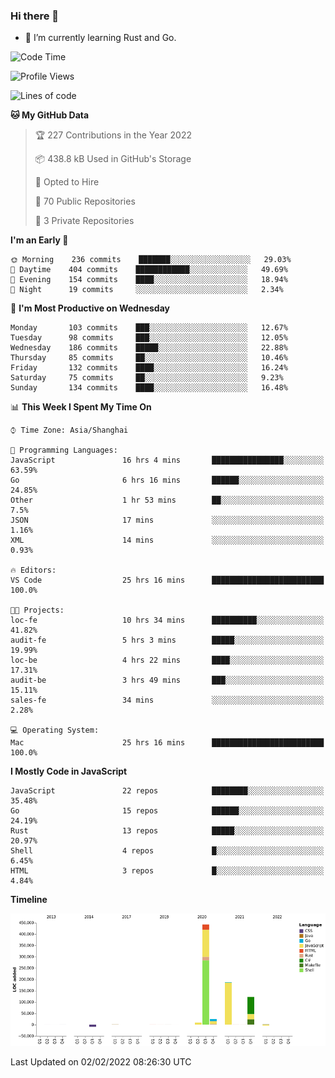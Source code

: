 ### Hi there 👋

- 🌱 I’m currently learning Rust and Go.

<!--START_SECTION:waka-->
![Code Time](http://img.shields.io/badge/Code%20Time-185%20hrs%2023%20mins-blue)

![Profile Views](http://img.shields.io/badge/Profile%20Views-1-blue)

![Lines of code](https://img.shields.io/badge/From%20Hello%20World%20I%27ve%20Written-781%20Thousand%20lines%20of%20code-blue)

**🐱 My GitHub Data** 

> 🏆 227 Contributions in the Year 2022
 > 
> 📦 438.8 kB Used in GitHub's Storage 
 > 
> 💼 Opted to Hire
 > 
> 📜 70 Public Repositories 
 > 
> 🔑 3 Private Repositories  
 > 
**I'm an Early 🐤** 

```text
🌞 Morning    236 commits    ███████░░░░░░░░░░░░░░░░░░   29.03% 
🌆 Daytime    404 commits    ████████████░░░░░░░░░░░░░   49.69% 
🌃 Evening    154 commits    ████░░░░░░░░░░░░░░░░░░░░░   18.94% 
🌙 Night      19 commits     ░░░░░░░░░░░░░░░░░░░░░░░░░   2.34%

```
📅 **I'm Most Productive on Wednesday** 

```text
Monday       103 commits    ███░░░░░░░░░░░░░░░░░░░░░░   12.67% 
Tuesday      98 commits     ███░░░░░░░░░░░░░░░░░░░░░░   12.05% 
Wednesday    186 commits    █████░░░░░░░░░░░░░░░░░░░░   22.88% 
Thursday     85 commits     ██░░░░░░░░░░░░░░░░░░░░░░░   10.46% 
Friday       132 commits    ████░░░░░░░░░░░░░░░░░░░░░   16.24% 
Saturday     75 commits     ██░░░░░░░░░░░░░░░░░░░░░░░   9.23% 
Sunday       134 commits    ████░░░░░░░░░░░░░░░░░░░░░   16.48%

```


📊 **This Week I Spent My Time On** 

```text
⌚︎ Time Zone: Asia/Shanghai

💬 Programming Languages: 
JavaScript               16 hrs 4 mins       ████████████████░░░░░░░░░   63.59% 
Go                       6 hrs 16 mins       ██████░░░░░░░░░░░░░░░░░░░   24.85% 
Other                    1 hr 53 mins        ██░░░░░░░░░░░░░░░░░░░░░░░   7.5% 
JSON                     17 mins             ░░░░░░░░░░░░░░░░░░░░░░░░░   1.16% 
XML                      14 mins             ░░░░░░░░░░░░░░░░░░░░░░░░░   0.93%

🔥 Editors: 
VS Code                  25 hrs 16 mins      █████████████████████████   100.0%

🐱‍💻 Projects: 
loc-fe                   10 hrs 34 mins      ██████████░░░░░░░░░░░░░░░   41.82% 
audit-fe                 5 hrs 3 mins        █████░░░░░░░░░░░░░░░░░░░░   19.99% 
loc-be                   4 hrs 22 mins       ████░░░░░░░░░░░░░░░░░░░░░   17.31% 
audit-be                 3 hrs 49 mins       ███░░░░░░░░░░░░░░░░░░░░░░   15.11% 
sales-fe                 34 mins             ░░░░░░░░░░░░░░░░░░░░░░░░░   2.28%

💻 Operating System: 
Mac                      25 hrs 16 mins      █████████████████████████   100.0%

```

**I Mostly Code in JavaScript** 

```text
JavaScript               22 repos            ████████░░░░░░░░░░░░░░░░░   35.48% 
Go                       15 repos            ██████░░░░░░░░░░░░░░░░░░░   24.19% 
Rust                     13 repos            █████░░░░░░░░░░░░░░░░░░░░   20.97% 
Shell                    4 repos             █░░░░░░░░░░░░░░░░░░░░░░░░   6.45% 
HTML                     3 repos             █░░░░░░░░░░░░░░░░░░░░░░░░   4.84%

```


**Timeline**

![Chart not found](https://raw.githubusercontent.com/elton/elton/main/charts/bar_graph.png) 


 Last Updated on 02/02/2022 08:26:30 UTC
<!--END_SECTION:waka-->

<!--
**elton/elton** is a ✨ _special_ ✨ repository because its `README.md` (this file) appears on your GitHub profile.

Here are some ideas to get you started:

- 🔭 I’m currently working on ...
- 🌱 I’m currently learning ...
- 👯 I’m looking to collaborate on ...
- 🤔 I’m looking for help with ...
- 💬 Ask me about ...
- 📫 How to reach me: ...
- 😄 Pronouns: ...
- ⚡ Fun fact: ...
-->

